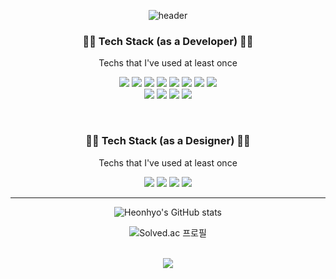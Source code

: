 <div align=center>

![header](https://capsule-render.vercel.app/api?type=waving&color=auto&height=300&section=header&text=AlpacaParker&fontSize=90)

<!-- 개발자 테크스택 -->
<h3>👨‍💻 Tech Stack (as a Developer) 👨‍💻</h3>

<p>Techs that I've used at least once</p>

<p>
<img src="https://img.shields.io/badge/Python-3766AB?style=flat&logo=Python&logoColor=white"/>
<img src="https://img.shields.io/badge/R-276DC3?style=flat&logo=R&logoColor=white"/>
<img src="https://img.shields.io/badge/PyQt5-41CD52?style=flat&logo=Qt&logoColor=white"/>
<img src="https://img.shields.io/badge/Power BI-F2C811?style=flat&logo=Power BI&logoColor=white"/>
<img src="https://img.shields.io/badge/SQLite-003B57?style=flat&logo=SQLite&logoColor=white"/>
<img src="https://img.shields.io/badge/PostgreSQL-4169E1?style=flat&logo=PostgreSQL&logoColor=white"/>
<img src="https://img.shields.io/badge/Processing-006699?style=flat&logo=Processing Foundation&logoColor=white"/>
<img src="https://img.shields.io/badge/Java-007396?style=flat&logo=Java&logoColor=white"/><br>
<img src="https://img.shields.io/badge/C-A8B9CC?style=flat&logo=C&logoColor=white"/>
<img src="https://img.shields.io/badge/HTML-E34F26?style=flat&logo=HTML5&logoColor=white"/>
<img src="https://img.shields.io/badge/CSS-1572B6?style=flat&logo=CSS3&logoColor=white"/>
<img src="https://img.shields.io/badge/JavaScript-F7DF1E?style=flat&logo=JavaScript&logoColor=white"/>
</p>

<br>
<!-- 디자이너 테크스택 -->
<h3>👨‍🎨 Tech Stack (as a Designer) 👨‍🎨</h3>

<p>Techs that I've used at least once</p>

<p>
<img src="https://img.shields.io/badge/Figma-F24E1E?style=flat&logo=Figma&logoColor=white"/>
<img src="https://img.shields.io/badge/Photoshop-31A8FF?style=flat&logo=Adobe Photoshop&logoColor=white"/>
<img src="https://img.shields.io/badge/SolidWorks-FF0000?style=flat&logo=Dassault Systèmes&logoColor=white"/>
<img src="https://img.shields.io/badge/Fusion 360-FF9A00?style=flat&logo=Autodesk&logoColor=white"/>
</p>

* * *

<!-- 깃허브 스탯 -->
![Heonhyo's GitHub stats](https://github-readme-stats.vercel.app/api?username=AlpacaParker4592&show_icons=true&theme=dark)
  
<!-- Solved.ac 프로필 -->
![Solved.ac 프로필](http://mazassumnida.wtf/api/v2/generate_badge?boj=alpacaparker)

<br>
<!-- 조회수 -->
<a href="https://hits.seeyoufarm.com"><img src="https://hits.seeyoufarm.com/api/count/incr/badge.svg?url=https%3A%2F%2Fgithub.com%2FAlpacaParker4592&count_bg=%2379C83D&title_bg=%23555555&icon=github.svg&icon_color=%23FFFFFF&title=hits&edge_flat=false"/></a>

<br>
  
